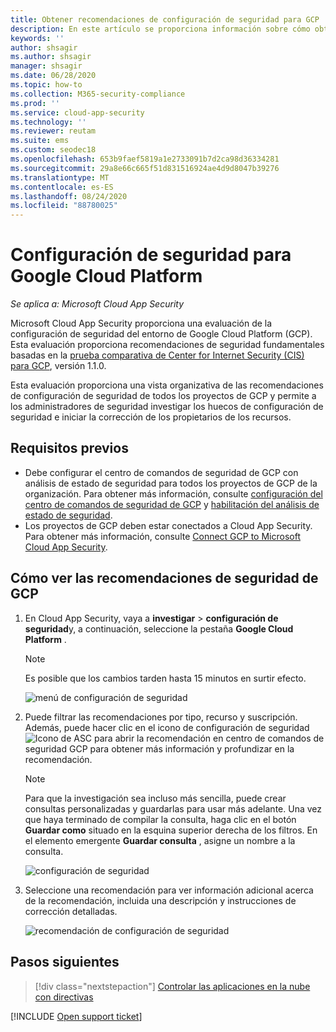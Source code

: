 ```yaml
---
title: Obtener recomendaciones de configuración de seguridad para GCP
description: En este artículo se proporciona información sobre cómo obtener recomendaciones de configuración de seguridad en Cloud App Security mediante la integración de con Google Cloud Platform.
keywords: ''
author: shsagir
ms.author: shsagir
manager: shsagir
ms.date: 06/28/2020
ms.topic: how-to
ms.collection: M365-security-compliance
ms.prod: ''
ms.service: cloud-app-security
ms.technology: ''
ms.reviewer: reutam
ms.suite: ems
ms.custom: seodec18
ms.openlocfilehash: 653b9faef5819a1e2733091b7d2ca98d36334281
ms.sourcegitcommit: 29a8e66c665f51d831516924ae4d9d8047b39276
ms.translationtype: MT
ms.contentlocale: es-ES
ms.lasthandoff: 08/24/2020
ms.locfileid: "88780025"
---
```

# <a name="security-configuration-for-google-cloud-platform"></a>Configuración de seguridad para Google Cloud Platform

*Se aplica a: Microsoft Cloud App Security*

Microsoft Cloud App Security proporciona una evaluación de la configuración de seguridad del entorno de Google Cloud Platform (GCP). Esta evaluación proporciona recomendaciones de seguridad fundamentales basadas en la [prueba comparativa de Center for Internet Security (CIS) para GCP](https://www.cisecurity.org/benchmark/google_cloud_computing_platform/), versión 1.1.0.

Esta evaluación proporciona una vista organizativa de las recomendaciones de configuración de seguridad de todos los proyectos de GCP y permite a los administradores de seguridad investigar los huecos de configuración de seguridad e iniciar la corrección de los propietarios de los recursos.

## <a name="prerequisites"></a>Requisitos previos

- Debe configurar el centro de comandos de seguridad de GCP con análisis de estado de seguridad para todos los proyectos de GCP de la organización. Para obtener más información, consulte [configuración del centro de comandos de seguridad de GCP](https://cloud.google.com/security-command-center/docs/quickstart-scc-setup) y [habilitación del análisis de estado de seguridad](https://cloud.google.com/security-command-center/docs/how-to-use-security-health-analytics).
- Los proyectos de GCP deben estar conectados a Cloud App Security. Para obtener más información, consulte [Connect GCP to Microsoft Cloud App Security](connect-google-gcp-to-microsoft-cloud-app-security.md).

## <a name="how-to-view-gcp-security-recommendations"></a>Cómo ver las recomendaciones de seguridad de GCP

1. En Cloud App Security, vaya a **investigar**  >  **configuración de seguridad**y, a continuación, seleccione la pestaña **Google Cloud Platform** .

    > [!NOTE]
    > Es posible que los cambios tarden hasta 15 minutos en surtir efecto.

    ![menú de configuración de seguridad](media/security-configuration-menu.png)

1. Puede filtrar las recomendaciones por tipo, recurso y suscripción. Además, puede hacer clic en el icono de configuración de seguridad ![Icono de ASC](media/asc-icon.png) para abrir la recomendación en centro de comandos de seguridad GCP para obtener más información y profundizar en la recomendación.

    > [!NOTE]
    > Para que la investigación sea incluso más sencilla, puede crear consultas personalizadas y guardarlas para usar más adelante. Una vez que haya terminado de compilar la consulta, haga clic en el botón **Guardar como** situado en la esquina superior derecha de los filtros. En el elemento emergente **Guardar consulta** , asigne un nombre a la consulta.

    ![configuración de seguridad](media/security-configuration-gcp.png)

1. Seleccione una recomendación para ver información adicional acerca de la recomendación, incluida una descripción y instrucciones de corrección detalladas.

    ![recomendación de configuración de seguridad](media/security-configuration-gcp-details.png)

## <a name="next-steps"></a>Pasos siguientes

> [!div class="nextstepaction"]
> [Controlar las aplicaciones en la nube con directivas](control-cloud-apps-with-policies.md)

[!INCLUDE [Open support ticket](includes/support.md)]

